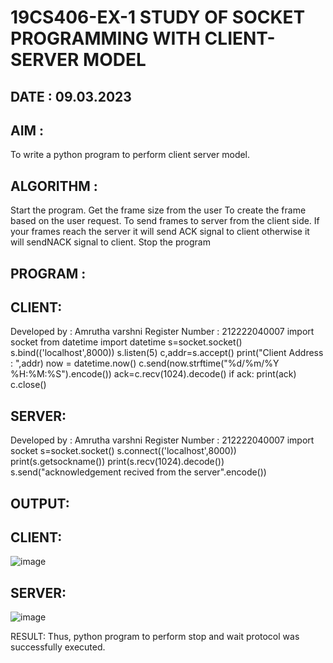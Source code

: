 # 19CS406-EX-1 STUDY OF SOCKET PROGRAMMING WITH CLIENT-SERVER MODEL

## DATE : 09.03.2023

## AIM :
To write a python program to perform client server model.

## ALGORITHM :
Start the program.
Get the frame size from the user
To create the frame based on the user request.
To send frames to server from the client side.
If your frames reach the server it will send ACK signal to client otherwise it will sendNACK signal to client.
Stop the program

## PROGRAM :
## CLIENT:
Developed by : Amrutha varshni
Register Number : 212222040007
import socket
from datetime import datetime
s=socket.socket()
s.bind(('localhost',8000))
s.listen(5)
c,addr=s.accept()
print("Client Address : ",addr)
now = datetime.now()
c.send(now.strftime("%d/%m/%Y %H:%M:%S").encode())
ack=c.recv(1024).decode()
if ack:
 print(ack)
 c.close()
## SERVER:
Developed by :  Amrutha varshni
Register Number : 212222040007
import socket
s=socket.socket()
s.connect(('localhost',8000))
print(s.getsockname())
print(s.recv(1024).decode())
s.send("acknowledgement recived from the server".encode())





## OUTPUT:
## CLIENT:
![image](https://github.com/Amruthavarshnibs/19CS406-EX-1/assets/119103704/be0c3a56-d043-4418-aac4-7fa1da8bbf9b)
## SERVER:
![image](https://github.com/Amruthavarshnibs/19CS406-EX-1/assets/119103704/05c872dc-bda4-4a69-bd72-04d5c216d409)





RESULT:
Thus, python program to perform stop and wait protocol was successfully executed.

